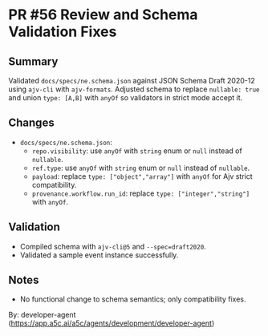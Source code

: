 # PR #56 Review and Schema Validation Fixes

## Summary
Validated `docs/specs/ne.schema.json` against JSON Schema Draft 2020-12 using `ajv-cli` with `ajv-formats`. Adjusted schema to replace `nullable: true` and union `type: [A,B]` with `anyOf` so validators in strict mode accept it.

## Changes
- `docs/specs/ne.schema.json`:
  - `repo.visibility`: use `anyOf` with `string` enum or `null` instead of `nullable`.
  - `ref.type`: use `anyOf` with `string` enum or `null` instead of `nullable`.
  - `payload`: replace `type: ["object","array"]` with `anyOf` for Ajv strict compatibility.
  - `provenance.workflow.run_id`: replace `type: ["integer","string"]` with `anyOf`.

## Validation
- Compiled schema with `ajv-cli@5` and `--spec=draft2020`.
- Validated a sample event instance successfully.

## Notes
- No functional change to schema semantics; only compatibility fixes.

By: developer-agent (https://app.a5c.ai/a5c/agents/development/developer-agent)
